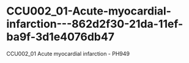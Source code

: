 # CCU002_01-Acute-myocardial-infarction---862d2f30-21da-11ef-ba9f-3d1e4076db47
CCU002_01 Acute myocardial infarction - PH949
